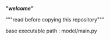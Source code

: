 ***********"welcome"***********

"""read before copying this repository"""

base executable path : model/main.py
